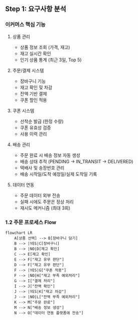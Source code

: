 ## Step 1: 요구사항 분석
### 이커머스 핵심 기능
1. 상품 관리
    - 상품 정보 조회 (가격, 재고)
    - 재고 실시간 확인
    - 인기 상품 통계 (최근 3일, Top 5)

2. 주문/결제 시스템
    - 장바구니 기능
    - 재고 확인 및 차감
    - 잔액 기반 결제
    - 쿠폰 할인 적용

3. 쿠폰 시스템
    - 선착순 발급 (한정 수량)
    - 쿠폰 유효성 검증
    - 사용 이력 관리

4. 배송 관리
    - 주문 완료 시 배송 정보 자동 생성
    - 배송 상태 추적 (PENDING → IN_TRANSIT → DELIVERED)
    - 택배사 및 송장번호 관리
    - 배송 시작일/도착 예정일/실제 도착일 기록

5. 데이터 연동
    - 주문 데이터 외부 전송
    - 실패 시에도 주문은 정상 처리
    - 재시도 메커니즘 (최대 3회)

### 1.2 주문 프로세스 Flow
```mermaid
flowchart LR
    A[상품 선택] --> B[장바구니 담기]
    B --> |YES|C[장바구니]
    B --> |NO|D[재고 확인]
    C --> E[재고 확인]
    E --> F["재고 유무 판단"]
    D --> F["재고 유무 판단"]
    F --> |YES|G["쿠폰 적용"]
    F --> |NO|H["재고 부족 예외처리"]
    G --> I["결제 처리"]
    I --> J["잔액 확인"]
    J --> |YES|K["재고 차감"]
    J --> |NO|L["잔액 부족 예외처리"]
    K --> M["주문 완료"]
    M --> N["배송 정보 생성"]
    N --> O["데이터 연동 플랫폼에 전송"]
```